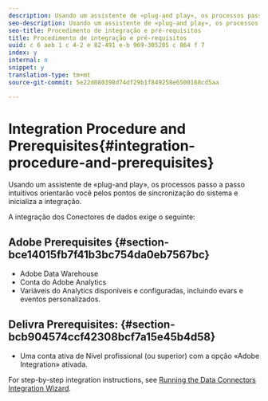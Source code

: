 ```yaml
---
description: Usando um assistente de «plug-and play», os processos passo a passo intuitivos orientarão você pelos pontos de sincronização do sistema e inicializa a integração.
seo-description: Usando um assistente de «plug-and play», os processos passo a passo intuitivos orientarão você pelos pontos de sincronização do sistema e inicializa a integração.
seo-title: Procedimento de integração e pré-requisitos
title: Procedimento de integração e pré-requisitos
uuid: c 6 aeb 1 c 4-2 e 82-491 e-b 969-305205 c 864 f 7
index: y
internal: n
snippet: y
translation-type: tm+mt
source-git-commit: 5e22d080398d74df29b1f849258e6500168cd5aa

---
```



# Integration Procedure and Prerequisites{#integration-procedure-and-prerequisites}

Usando um assistente de «plug-and play», os processos passo a passo intuitivos orientarão você pelos pontos de sincronização do sistema e inicializa a integração.

A integração dos Conectores de dados exige o seguinte:

## Adobe Prerequisites {#section-bce14015fb7f41b3bc754da0eb7567bc}

* Adobe Data Warehouse
* Conta do Adobe Analytics
* Variáveis do Analytics disponíveis e configuradas, incluindo evars e eventos personalizados.

## Delivra Prerequisites: {#section-bcb904574ccf42308bcf7a15e45b4d58}

* Uma conta ativa de Nível profissional (ou superior) com a opção «Adobe Integration» ativada.

For step-by-step integration instructions, see [Running the Data Connectors Integration Wizard](../delivra-integration-overview/t-delivra-running-the-genesis-integration-wizard.md#task-72b844fe0f7a44d9acf3eb8f9f7ecb5a).
